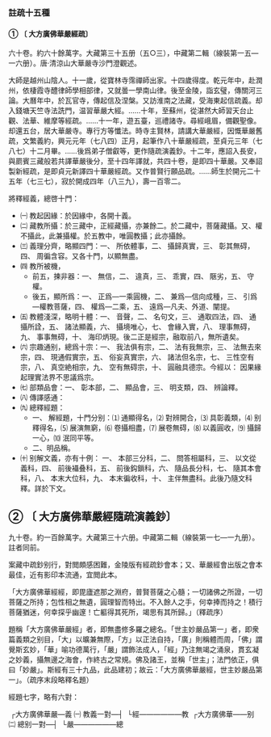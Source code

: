 ### 註疏十五種

#### ① 〔 大方廣佛華嚴經疏〕　

六十卷。約六十餘萬字。大藏第三十五册（五○三），中藏第二輯（線裝第一五—一六册）。唐·清涼山大華嚴寺沙門澄觀述。

大師是越州山陰人。十一歲，從寶林寺霈禪師出家。十四歲得度。乾元年中，赴潤州，依棲霞寺醴律師學相部律，又就曇一學南山律。後至金陵，詣玄璧，傳關河三論。大曆年中，於瓦官寺，傳起信及涅槃。又訪淮南之法藏，受海東起信疏義。却入錢塘天竺寺法詵門，温習華嚴大經。……十年，至蘇州，從湛然大師習天台止觀、法華、維摩等經疏。……十一年，遊五臺，巡禮諸寺。尋經峨眉，備觀聖像。却還五台，居大華嚴寺。專行方等懺法。時寺主賢林，請講大華嚴經，因慨華嚴舊疏，文繁義約，興元元年（七八四）正月，起筆作八十華嚴經疏，至貞元三年（七八七）十二月畢。……後爲弟子僧叡等，更作隨疏演義鈔。十二年，應詔入長安，與罽賓三藏般若共譯華嚴後分，至十四年譯就，共四十卷，是即四十華嚴。又奉詔製新經疏，是即貞元新譯四十華嚴經疏。又作普賢行願品疏。……師生於開元二十五年（七三七），寂於開成四年（八三九），壽一百零二。

將釋經義，總啓十門：

- ㈠ 教起因緣：於因緣中，各開十義。
- ㈡ 藏教所攝：於三藏中，正經藏攝，亦兼餘二。於二藏中，菩薩藏攝。又、權不攝此，此兼攝權。於五教中，唯圓教攝；此亦攝餘。
- ㈢ 義理分齊，略顯四門：一、 所依體事，二、 攝歸真實，三、 彰其無碍，四、 周徧含容。又各十門，以顯無盡。
- ㈣ 教所被機，
  - 前五，揀非器：一、 無信，二、 違真，三、 乖實，四、 陿劣，五、 守權。
  - 後五，顯所爲：一、 正爲—一乘圓機，二、 兼爲—信向成種，三、 引爲—權教菩薩，四、 權爲—二乘，五、 遠爲—凡夫、外道、闡提。
- ㈤ 教體淺深，略明十體：一、 音聲，二、 名句文，三、 通取四法，四、 通攝所詮，五、 諸法顯義，六、 攝境唯心，七、 會緣入實，八、 理事無碍，九、 事事無碍，十、 海印炳現。後二正是經宗，融取前八，無所遺矣。
- ㈥ 宗趣通别，總爲十宗：一、 我法俱有宗，二、 法有我無宗，三、 法無去來宗，四、 現通假實宗，五、 俗妄真實宗，六、 諸法但名宗，七、 三性空有宗，八、 真空絶相宗，九、 空有無碍宗，十、 圓融具德宗。今經以： 因果緣起理實法界不思議爲宗。
- ㈦ 部類品會：一、 彰本部，二、 顯品會，三、 明支類，四、 辨論釋。
- ㈧ 傳譯感通：
- ㈨ 總釋經題：
  - 一、 解經題，十門分别：⑴ 通顯得名，⑵ 對辨開合，⑶ 具彰義類，⑷ 别釋得名，⑸ 展演無窮，⑹ 卷攝相盡，⑺ 展卷無碍，⑻ 以義圓收，⑼ 攝歸一心，⑽ 泯同平等。
  - 二、明品稱。
- ㈩ 别解文義，亦有十例： 一、 本部三分科，二、 問答相屬科，三、 以文從義科，四、 前後襵叠科，五、 前後鈎鎻科，六、 隨品長分科，七、 隨其本會科，八、 本末大位科，九、 本末徧收科，十、 主伴無盡科。此後乃隨文科釋。詳於下文。

## ② 〔 大方廣佛華嚴經隨疏演義鈔〕　

九十卷。約一百餘萬字。大藏第三十六册。中藏第二輯（線裝第一七—一九册）。註者同前。

案藏中疏鈔别行，對閲頗感困難，金陵版有經疏鈔會本；又、華嚴經會出版之會本最佳，近有影印本流通，宜閲此本。

「大方廣佛華經經，即毘廬遮那之淵府，普賢菩薩之心髓；一切諸佛之所證，一切菩薩之所持；包性相之無遺，圓理智而特出。不入餘人之手，何幸捧而持之！積行菩薩猶迷，何幸探乎幽邃！亡軀得其死所，竭思有其所歸。」（釋疏序）

題稱「大方廣佛華嚴經」者，即無盡修多羅之總名。「世主妙嚴品第一」者，即衆篇義類之别目，「大」以曠兼無際，「方」以正法自持，「廣」則稱體而周，「佛」謂覺斯玄妙，「華」喻功德萬行，「嚴」謂飾法成人，「經」乃注無竭之涌泉，貫玄凝之妙義，攝無邊之海會，作終古之常規。佛及諸王，並稱「世主」；法門依正，俱曰「妙嚴」。斯經有三十九品，此品建初；故云：「大方廣佛華嚴經，世主妙嚴品第一」。（疏序末段略釋名題）

經題七字，略有六對：

​					   ┌大方廣佛華嚴—義
㈠ 教義一對—┤
​					   └經——————教
​				   	┌大方廣佛華——别
㈡ 總别一對—┤
​					   └嚴——————總